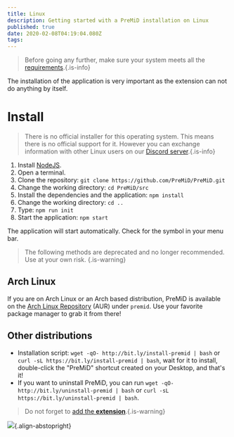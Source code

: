```yaml
---
title: Linux
description: Getting started with a PreMiD installation on Linux
published: true
date: 2020-02-08T04:19:04.080Z
tags: 
---
```


> Before going any further, make sure your system meets all the [requirements](/install/requirements).{.is-info}

The installation of the application is very important as the extension can not do anything by itself.

# Install
> There is no official installer for this operating system. This means there is no official support for it. However you can exchange information with other Linux users on our [Discord server](https://discord.gg/premid/).{.is-info}

1. Install [NodeJS](https://nodejs.org/en/).
2. Open a terminal.
3. Clone the repository: ``git clone https://github.com/PreMiD/PreMiD.git``
4. Change the working directory: ``cd PreMiD/src``
5. Install the dependencies and the application: ``npm install``
6. Change the working directory: ``cd ..``
7. Type: ``npm run init``
8. Start the application: ``npm start``

The application will start automatically. Check for the symbol in your menu bar.

> The following methods are deprecated and no longer recommended. Use at your own risk.
{.is-warning}

## Arch Linux
If you are on Arch Linux or an Arch based distribution, PreMiD is available on the [Arch Linux Repository](https://aur.archlinux.org/packages/premid/) (AUR) under ``premid``. Use your favorite package manager to grab it from there!

## Other distributions
- Installation script: ``wget -qO- http://bit.ly/install-premid | bash`` or ``curl -sL https://bit.ly/install-premid | bash``, wait for it to install, double-click the "PreMiD" shortcut created on your Desktop, and that's it!
- If you want to uninstall PreMiD, you can run ``wget -qO- http://bit.ly/uninstall-premid | bash`` or ``curl -sL https://bit.ly/uninstall-premid | bash``.

> Do not forget to [add the **extension**](/install).{.is-warning}

![](https://a.icons8.com/TqgWTTfw/Oy7xHF/svg.svg){.align-abstopright}